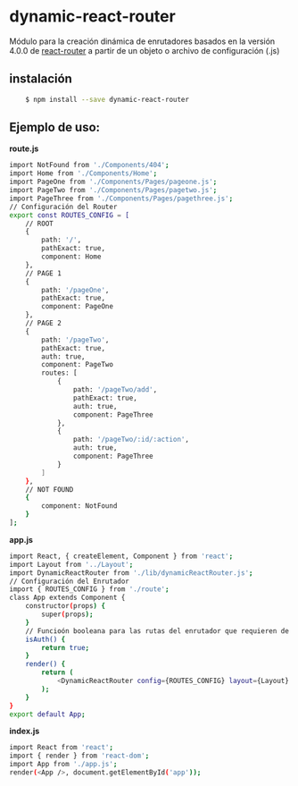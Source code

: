 # dynamic-react-router
Módulo para la creación dinámica de enrutadores basados en la versión 4.0.0 de [react-router](https://www.npmjs.com/package/react-router) a partir de un objeto o archivo de configuración (.js)

## instalación

```sh
    $ npm install --save dynamic-react-router
```

## Ejemplo de uso:

**route.js**

```sh
import NotFound from './Components/404';
import Home from './Components/Home';
import PageOne from './Components/Pages/pageone.js';
import PageTwo from './Components/Pages/pagetwo.js';
import PageThree from './Components/Pages/pagethree.js';
// Configuración del Router
export const ROUTES_CONFIG = [
    // ROOT
    {
        path: '/',
        pathExact: true,
        component: Home
    },
    // PAGE 1
    {
        path: '/pageOne',
        pathExact: true,
        component: PageOne
    },
    // PAGE 2
    {
        path: '/pageTwo',
        pathExact: true,
        auth: true,
        component: PageTwo
        routes: [
            {
                path: '/pageTwo/add',
                pathExact: true,
                auth: true,
                component: PageThree
            },
            {
                path: '/pageTwo/:id/:action',
                auth: true,
                component: PageThree
            }
        ]
    },
    // NOT FOUND
    {
        component: NotFound
    }
];
```

**app.js**

```sh
import React, { createElement, Component } from 'react';
import Layout from '../Layout';
import DynamicReactRouter from './lib/dynamicReactRouter.js';
// Configuración del Enrutador
import { ROUTES_CONFIG } from './route';
class App extends Component {
    constructor(props) {
        super(props);
    }
    // Funcioón booleana para las rutas del enrutador que requieren de autenticación
    isAuth() {
        return true;
    }
    render() {
        return (
            <DynamicReactRouter config={ROUTES_CONFIG} layout={Layout} isAuth={this.isAuth} />
        );
    }
}
export default App;
```

**index.js**
 
```sh
import React from 'react';
import { render } from 'react-dom';
import App from './app.js';
render(<App />, document.getElementById('app'));
```

